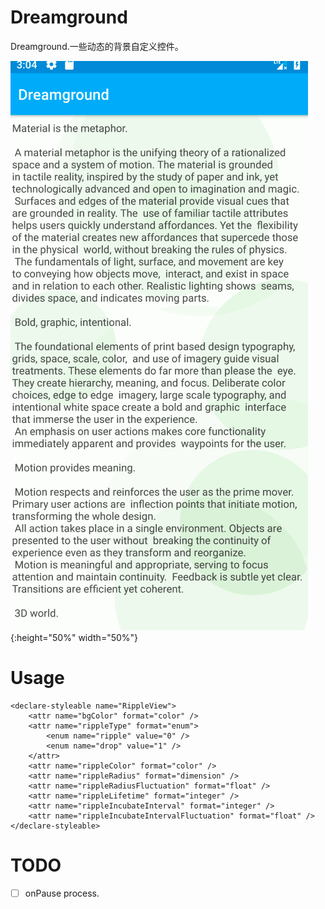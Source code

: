 # Dreamground

Dreamground.一些动态的背景自定义控件。

![](/graphics/ripple.gif){:height="50%" width="50%"}

# Usage

    <declare-styleable name="RippleView">
        <attr name="bgColor" format="color" />
        <attr name="rippleType" format="enum">
            <enum name="ripple" value="0" />
            <enum name="drop" value="1" />
        </attr>
        <attr name="rippleColor" format="color" />
        <attr name="rippleRadius" format="dimension" />
        <attr name="rippleRadiusFluctuation" format="float" />
        <attr name="rippleLifetime" format="integer" />
        <attr name="rippleIncubateInterval" format="integer" />
        <attr name="rippleIncubateIntervalFluctuation" format="float" />
    </declare-styleable>

# TODO

- [ ] onPause process.